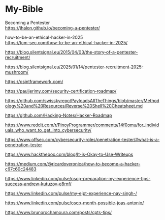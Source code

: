 # My-Bible

Becoming a Pentester  
https://jhalon.github.io/becoming-a-pentester/

how-to-be-an-ethical-hacker-in-2025  
https://tcm-sec.com/how-to-be-an-ethical-hacker-in-2025/

https://blog.silentsignal.eu/2015/04/03/the-story-of-a-pentester-recruitment/

https://blog.silentsignal.eu/2025/01/14/pentester-recruitment-2025-mushroom/

https://osintframework.com/

https://pauljerimy.com/security-certification-roadmap/

https://github.com/swisskyrepo/PayloadsAllTheThings/blob/master/Methodology%20and%20Resources/Reverse%20Shell%20Cheatsheet.md

https://github.com/Hacking-Notes/Hacker-Roadmap

https://www.reddit.com/r/PinoyProgrammer/comments/14f0omu/for_individuals_who_want_to_get_into_cybersecurity/

https://www.offsec.com/cybersecurity-roles/penetration-tester/#what-is-a-penetration-tester

https://www.hackthebox.com/blog/It-is-Okay-to-Use-Writeups

https://medium.com/@ricardoveronica/how-to-become-a-hacker-c67c60c24483

https://www.linkedin.com/pulse/oscp-preparation-my-experience-tips-success-andrew-kutuzov-e8rnf/

https://www.linkedin.com/pulse/my-ejpt-experience-nav-singh-/

https://www.linkedin.com/pulse/oscp-month-possible-joas-antonio/

https://www.brunorochamoura.com/posts/cpts-tips/
